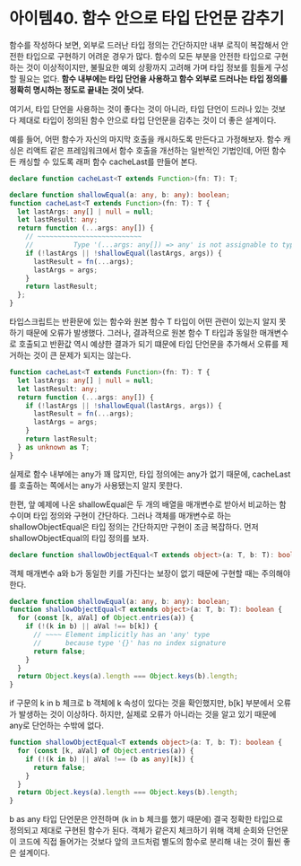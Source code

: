 # 아이템40. 함수 안으로 타입 단언문 감추기

함수를 작성하다 보면, 외부로 드러난 타입 정의는 간단하지만 내부 로직이 복잡해서 안전한 타입으로 구현하기 어려운 경우가 많다.
함수의 모든 부분을 안전한 타입으로 구현하는 것이 이상적이지만, 불필요한 예외 상황까지 고려해 가며 타입 정보를 힘들게 구성할 필요는 없다.
**함수 내부에는 타입 단언을 사용하고 함수 외부로 드러나는 타입 정의를 정확히 명시하는 정도로 끝내는 것이 낫다.**

여기서, 타입 단언을 사용하는 것이 좋다는 것이 아니라, 타입 단언이 드러나 있는 것보다 제대로 타입이 정의된 함수 안으로 타입 단언문을 감추는 것이 더 좋은 설계이다.

예를 들어, 어떤 함수가 자신의 마지막 호출을 캐시하도록 만든다고 가정해보자. 함수 캐싱은 리액트 같은 프레임워크에서 함수 호출을 개선하는 일반적인 기법인데, 어떤 함수든 캐싱할 수 있도록 래퍼 함수 cacheLast를 만들어 본다.

```ts
declare function cacheLast<T extends Function>(fn: T): T;

declare function shallowEqual(a: any, b: any): boolean;
function cacheLast<T extends Function>(fn: T): T {
  let lastArgs: any[] | null = null;
  let lastResult: any;
  return function (...args: any[]) {
    // ~~~~~~~~~~~~~~~~~~~~~~~~~~
    //          Type '(...args: any[]) => any' is not assignable to type 'T'
    if (!lastArgs || !shallowEqual(lastArgs, args)) {
      lastResult = fn(...args);
      lastArgs = args;
    }
    return lastResult;
  };
}
```

타입스크립트는 반환문에 있는 함수와 원본 함수 T 타입이 어떤 관련이 있는지 알지 못하기 때문에 오류가 발생했다.
그러나, 결과적으로 원본 함수 T 타입과 동일한 매개변수로 호출되고 반환값 역시 예상한 결과가 되기 떄문에 타입 단언문을 추가해서
오류를 제거하는 것이 큰 문제가 되지는 않는다.

```ts
function cacheLast<T extends Function>(fn: T): T {
  let lastArgs: any[] | null = null;
  let lastResult: any;
  return function (...args: any[]) {
    if (!lastArgs || !shallowEqual(lastArgs, args)) {
      lastResult = fn(...args);
      lastArgs = args;
    }
    return lastResult;
  } as unknown as T;
}
```

실제로 함수 내부에는 any가 꽤 많지만, 타입 정의에는 any가 없기 때문에, cacheLast를 호출하는 쪽에서는 any가 사용됐는지 알지 못한다.

한편, 앞 예제에 나온 shallowEqual은 두 개의 배열을 매개변수로 받아서 비교하는 함수이며 타입 정의와 구현이 간단하다. 그러나 객체를 매개변수로 하는 shallowObjectEqual은 타입 정의는 간단하지만 구현이 조금 복잡하다. 먼저 shallowObjectEqual의 타입 정의를 보자.

```ts
declare function shallowObjectEqual<T extends object>(a: T, b: T): boolean;
```

객체 매개변수 a와 b가 동일한 키를 가진다는 보장이 없기 때문에 구현할 때는 주의해야 한다.

```ts
declare function shallowEqual(a: any, b: any): boolean;
function shallowObjectEqual<T extends object>(a: T, b: T): boolean {
  for (const [k, aVal] of Object.entries(a)) {
    if (!(k in b) || aVal !== b[k]) {
      // ~~~~ Element implicitly has an 'any' type
      //      because type '{}' has no index signature
      return false;
    }
  }
  return Object.keys(a).length === Object.keys(b).length;
}
```

if 구문의 k in b 체크로 b 객체에 k 속성이 있다는 것을 확인했지만, b[k] 부분에서 오류가 발생하는 것이 이상하다.
하지만, 실제로 오류가 아니라는 것을 알고 있기 때문에 any로 단언하는 수밖에 없다.

```ts
function shallowObjectEqual<T extends object>(a: T, b: T): boolean {
  for (const [k, aVal] of Object.entries(a)) {
    if (!(k in b) || aVal !== (b as any)[k]) {
      return false;
    }
  }
  return Object.keys(a).length === Object.keys(b).length;
}
```

b as any 타입 단언문은 안전하며 (k in b 체크를 했기 때문에) 결국 정확한 타입으로 정의되고 제대로 구현된 함수가 된다. 객체가 같은지 체크하기 위해 객체 순회와 단언문이 코드에 직접 들어가는 것보다 앞의 코드처럼 별도의 함수로 분리해 내는 것이 훨씬 좋은 설계이다.
